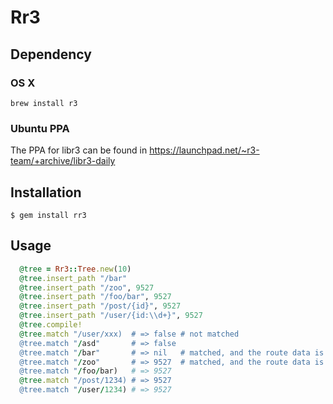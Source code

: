 # Rr3

## Dependency

### OS X

    brew install r3

### Ubuntu PPA

The PPA for libr3 can be found in https://launchpad.net/~r3-team/+archive/libr3-daily

## Installation

    $ gem install rr3

## Usage

```ruby
  @tree = Rr3::Tree.new(10)
  @tree.insert_path "/bar"
  @tree.insert_path "/zoo", 9527
  @tree.insert_path "/foo/bar", 9527
  @tree.insert_path "/post/{id}", 9527
  @tree.insert_path "/user/{id:\\d+}", 9527
  @tree.compile!
  @tree.match "/user/xxx)  # => false # not matched
  @tree.match "/asd"       # => false
  @tree.match "/bar"       # => nil   # matched, and the route data is `nil`
  @tree.match "/zoo"       # => 9527  # matched, and the route data is `9527`
  @tree.match "/foo/bar)   # => 9527
  @tree.match "/post/1234) # => 9527
  @tree.match "/user/1234) # => 9527
```